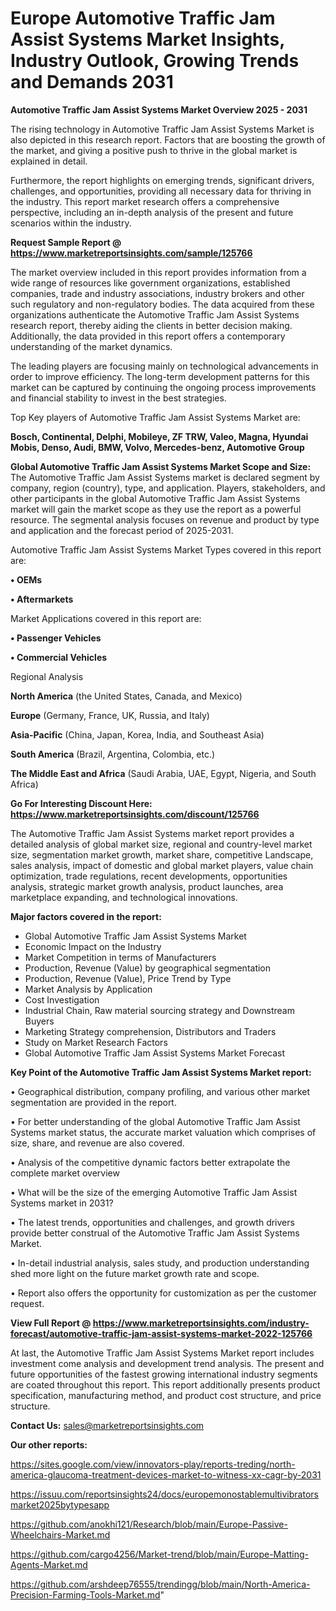 # Europe Automotive Traffic Jam Assist Systems Market Insights, Industry Outlook, Growing Trends and Demands 2031

<Strong> Automotive Traffic Jam Assist Systems Market Overview 2025 - 2031</strong>

The rising technology in Automotive Traffic Jam Assist Systems Market is also depicted in this research report. Factors that are boosting the growth of the market, and giving a positive push to thrive in the global market is explained in detail.

Furthermore, the report highlights on emerging trends, significant drivers, challenges, and opportunities, providing all necessary data for thriving in the industry. This report market research offers a comprehensive perspective, including an in-depth analysis of the present and future scenarios within the industry.

<strong>Request Sample Report @ <a href=https://www.marketreportsinsights.com/sample/125766>https://www.marketreportsinsights.com/sample/125766</a></strong>

The market overview included in this report provides information from a wide range of resources like government organizations, established companies, trade and industry associations, industry brokers and other such regulatory and non-regulatory bodies. The data acquired from these organizations authenticate the Automotive Traffic Jam Assist Systems research report, thereby aiding the clients in better decision making. Additionally, the data provided in this report offers a contemporary understanding of the market dynamics.

The leading players are focusing mainly on technological advancements in order to improve efficiency. The long-term development patterns for this market can be captured by continuing the ongoing process improvements and financial stability to invest in the best strategies.

Top Key players of Automotive Traffic Jam Assist Systems Market are:

<strong>Bosch, Continental, Delphi, Mobileye, ZF TRW, Valeo, Magna, Hyundai Mobis, Denso, Audi, BMW, Volvo, Mercedes-benz, Automotive Group</strong>

<strong><b>Global Automotive Traffic Jam Assist Systems Market Scope and Size:</b></strong>
The Automotive Traffic Jam Assist Systems market is declared segment by company, region (country), type, and application. Players, stakeholders, and other participants in the global Automotive Traffic Jam Assist Systems market will gain the market scope as they use the report as a powerful resource. The segmental analysis focuses on revenue and product by type and application and the forecast period of 2025-2031.

Automotive Traffic Jam Assist Systems Market Types covered in this report are:

<strong>• OEMs

• Aftermarkets</strong>

Market Applications covered in this report are:

<strong>• Passenger Vehicles

• Commercial Vehicles</strong> 

Regional Analysis

<strong>North America</strong> (the United States, Canada, and Mexico)

<strong>Europe</strong> (Germany, France, UK, Russia, and Italy)

<strong>Asia-Pacific</strong> (China, Japan, Korea, India, and Southeast Asia)

<strong>South America</strong> (Brazil, Argentina, Colombia, etc.)

<strong>The Middle East and Africa</strong> (Saudi Arabia, UAE, Egypt, Nigeria, and South Africa)

<strong>Go For Interesting Discount Here: <a href=https://www.marketreportsinsights.com/discount/125766>https://www.marketreportsinsights.com/discount/125766</a></strong>

The Automotive Traffic Jam Assist Systems market report provides a detailed analysis of global market size, regional and country-level market size, segmentation market growth, market share, competitive Landscape, sales analysis, impact of domestic and global market players, value chain optimization, trade regulations, recent developments, opportunities analysis, strategic market growth analysis, product launches, area marketplace expanding, and technological innovations.

<strong><b>Major factors covered in the report:</b></strong>
<ul>
  <li>Global Automotive Traffic Jam Assist Systems Market </li>
  <li>Economic Impact on the Industry</li>
  <li>Market Competition in terms of Manufacturers</li>
  <li>Production, Revenue (Value) by geographical segmentation</li>
  <li>Production, Revenue (Value), Price Trend by Type</li>
  <li>Market Analysis by Application</li>
  <li>Cost Investigation</li>
  <li>Industrial Chain, Raw material sourcing strategy and Downstream Buyers</li>
  <li>Marketing Strategy comprehension, Distributors and Traders</li>
  <li>Study on Market Research Factors</li>
  <li>Global Automotive Traffic Jam Assist Systems Market Forecast</li>
</ul>

<strong><b>Key Point of the Automotive Traffic Jam Assist Systems Market report:</b></strong>

• Geographical distribution, company profiling, and various other market segmentation are provided in the report.

• For better understanding of the global Automotive Traffic Jam Assist Systems market status, the accurate market valuation which comprises of size, share, and revenue are also covered.

• Analysis of the competitive dynamic factors better extrapolate the complete market overview

• What will be the size of the emerging Automotive Traffic Jam Assist Systems market in 2031?

• The latest trends, opportunities and challenges, and growth drivers provide better construal of the Automotive Traffic Jam Assist Systems Market.

• In-detail industrial analysis, sales study, and production understanding shed more light on the future market growth rate and scope.

• Report also offers the opportunity for customization as per the customer request.

<strong><b>View Full Report @ <a href=https://www.marketreportsinsights.com/industry-forecast/automotive-traffic-jam-assist-systems-market-2022-125766>https://www.marketreportsinsights.com/industry-forecast/automotive-traffic-jam-assist-systems-market-2022-125766</a></b></strong>


At last, the Automotive Traffic Jam Assist Systems Market report includes investment come analysis and development trend analysis. The present and future opportunities of the fastest growing international industry segments are coated throughout this report. This report additionally presents product specification, manufacturing method, and product cost structure, and price structure.

<strong>Contact Us:</strong>
sales@marketreportsinsights.com

<strong>Our other reports:</strong>

<a href=https://sites.google.com/view/innovators-play/reports-treding/north-america-glaucoma-treatment-devices-market-to-witness-xx-cagr-by-2031>https://sites.google.com/view/innovators-play/reports-treding/north-america-glaucoma-treatment-devices-market-to-witness-xx-cagr-by-2031</a>

<a href=https://issuu.com/reportsinsights24/docs/europemonostablemultivibratorsmarket2025bytypesapp>https://issuu.com/reportsinsights24/docs/europemonostablemultivibratorsmarket2025bytypesapp</a>

<a href=https://github.com/anokhi121/Research/blob/main/Europe-Passive-Wheelchairs-Market.md>https://github.com/anokhi121/Research/blob/main/Europe-Passive-Wheelchairs-Market.md</a>

<a href=https://github.com/cargo4256/Market-trend/blob/main/Europe-Matting-Agents-Market.md>https://github.com/cargo4256/Market-trend/blob/main/Europe-Matting-Agents-Market.md</a>

<a href=https://github.com/arshdeep76555/trendingg/blob/main/North-America-Precision-Farming-Tools-Market.md>https://github.com/arshdeep76555/trendingg/blob/main/North-America-Precision-Farming-Tools-Market.md</a>"
